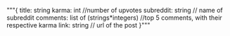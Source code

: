 """{
 title: string
 karma: int //number of upvotes
 subreddit: string // name of subreddit
 comments: list of (strings*integers) //top 5 comments, with their respective karma
 link: string // url of the post
}"""